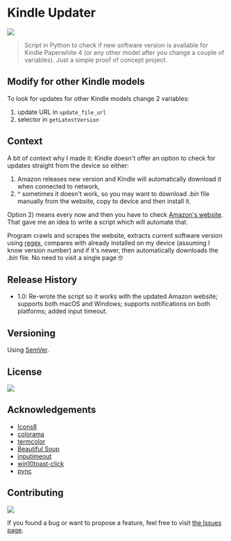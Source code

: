 # Kindle Updater

![](https://img.shields.io/badge/platform-Windows%20%7C%20macOS-blue)

>Script in Python to check if new software version is available for Kindle Paperwhite 4 (or any other model after you change a couple of variables). Just a simple proof of concept project.

## Modify for other Kindle models

To look for updates for other Kindle models change 2 variables: 
1) update URL in `update_file_url`
2) selector in `getLatestVersion`

## Context

A bit of context why I made it: Kindle doesn't offer an option to check for updates straight from the device so either: 
1. Amazon releases new version and Kindle will automatically download it when connected to network,
2. ^ sometimes it doesn't work, so you may want to download _.bin_ file manually from the website, copy to device and then install it.

Option 2) means every now and then you have to check [Amazon's website](https://www.amazon.com/gp/help/customer/display.html?nodeId=GKMQC26VQQMM8XSW). That gave me an idea to write a script which will automate that. 

Program crawls and scrapes the website, extracts current software version using [regex](https://en.wikipedia.org/wiki/Regular_expression), compares with already installed on my device (assuming I know version number) and if it's newer, then automatically downloads the _.bin_ file. No need to visit a single page 🤓

## Release History

- 1.0: Re-wrote the script so it works with the updated Amazon website; supports both macOS and Windows; supports notifications on both platforms; added input timeout.

## Versioning

Using [SemVer](http://semver.org/).

## License

![](https://img.shields.io/github/license/vardecab/kindle-updater)
<!-- GNU General Public License v3.0, see [LICENSE.md](https://github.com/vardecab/kindle-updater/blob/master/LICENSE). -->

## Acknowledgements

- [Icons8](https://icons8.com/)
- [colorama](https://pypi.org/project/colorama/)
- [termcolor](https://pypi.org/project/termcolor/)
- [Beautiful Soup](https://www.crummy.com/software/BeautifulSoup/bs4/doc/#)
- [inputimeout](https://pypi.org/project/inputimeout/)
- [win10toast-click](https://github.com/vardecab/win10toast-click)
- [pync](https://github.com/SeTeM/pync)

## Contributing

![](https://img.shields.io/github/issues/vardecab/kindle-updater)

If you found a bug or want to propose a feature, feel free to visit [the Issues page](https://github.com/vardecab/kindle-updater/issues).